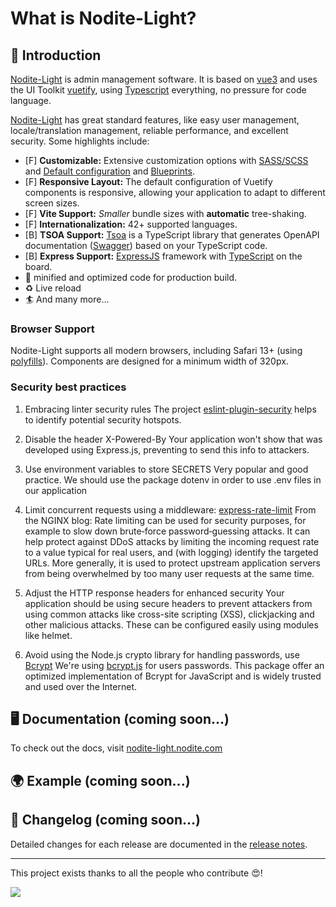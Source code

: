 # What is Nodite-Light?

## 🚀 Introduction

[Nodite-Light](https://github.com/nodite/nodite-light) is admin management software. It is based on [vue3](https://github.com/vuejs/vue) and uses the UI Toolkit [vuetify](https://github.com/vuetifyjs/vuetify), using [Typescript](https://github.com/microsoft/TypeScript) everything, no pressure for code language.

[Nodite-Light](https://github.com/nodite/nodite-light) has great standard features, like easy user management, locale/translation management, reliable performance, and excellent security. Some highlights include:

- [F] **Customizable:** Extensive customization options with [SASS/SCSS](https://vuetifyjs.com/features/sass-variables/) and [Default configuration](https://vuetifyjs.com/features/presets/) and [Blueprints](https://vuetifyjs.com/features/blueprints/).
- [F] **Responsive Layout:** The default configuration of Vuetify components is responsive, allowing your application to adapt to different screen sizes.
- [F] **Vite Support:** _Smaller_ bundle sizes with **automatic** tree-shaking.
- [F] **Internationalization:** 42+ supported languages.
- [B] **TSOA Support:** [Tsoa](https://github.com/lukeautry/tsoa) is a TypeScript library that generates OpenAPI documentation ([Swagger](https://swagger.io/specification/)) based on your TypeScript code.
- [B] **Express Support:** [ExpressJS](http://expressjs.com) framework with [TypeScript](https://www.typescriptlang.org/) on the board.
- 🏇 minified and optimized code for production build.
- ♻️ Live reload
- 🏄 And many more...

### Browser Support

Nodite-Light supports all modern browsers, including Safari 13+ (using [polyfills](https://vuetifyjs.com/getting-started/browser-support)). Components are designed for a minimum width of 320px.

### Security best practices

1. Embracing linter security rules
   The project [eslint-plugin-security](https://github.com/eslint-community/eslint-plugin-security) helps to identify potential security hotspots.

2. Disable the header X-Powered-By
   Your application won't show that was developed using Express.js, preventing to send this info to attackers.

3. Use environment variables to store SECRETS
   Very popular and good practice. We should use the package dotenv in order to use .env files in our application

4. Limit concurrent requests using a middleware: [express-rate-limit](https://github.com/express-rate-limit/express-rate-limit)
   From the NGINX blog:
   Rate limiting can be used for security purposes, for example to slow down brute‑force password‑guessing attacks. It can help protect against DDoS attacks by limiting the incoming request rate to a value typical for real users, and (with logging) identify the targeted URLs. More generally, it is used to protect upstream application servers from being overwhelmed by too many user requests at the same time.

5. Adjust the HTTP response headers for enhanced security
   Your application should be using secure headers to prevent attackers from using common attacks like cross-site scripting (XSS), clickjacking and other malicious attacks. These can be configured easily using modules like helmet.

6. Avoid using the Node.js crypto library for handling passwords, use [Bcrypt](https://github.com/kelektiv/node.bcrypt.js)
   We're using [bcrypt.js](https://github.com/kelektiv/node.bcrypt.js) for users passwords. This package offer an optimized implementation of Bcrypt for JavaScript and is widely trusted and used over the Internet.

## 🖥️ Documentation (coming soon...)

To check out the docs, visit [nodite-light.nodite.com](https://nodite-light.nodite.com)

<!--
```shell
# development
npm install
docker-compose up -d
npm run start
# prod
docker-compose -f deployment/docker/docker-compose.mysql.yml up
``` -->

## 🌍 Example (coming soon...)

## 📝 Changelog (coming soon...)

Detailed changes for each release are documented in the [release notes](./CHANGELOG.md).

---

This project exists thanks to all the people who contribute 😍!

<a href="https://github.com/nodite/nodite-light/graphs/contributors"><img src="https://contrib.rocks/image?repo=nodite/nodite-light" anon="1" /></a>
